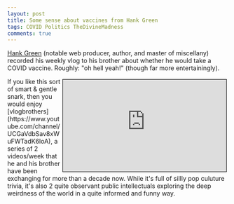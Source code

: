 ```yaml
---
layout: post
title: Some sense about vaccines from Hank Green
tags: COVID Politics TheDivineMadness
comments: true
---
```


[Hank Green](https://en.wikipedia.org/wiki/Hank_Green) (notable web producer, author, and
master of miscellany) recorded his weekly vlog to his brother about whether he would take
a COVID vaccine.  Roughly: "oh hell yeah!" (though far more entertainingly).  

<iframe width="373" height="210" src="https://www.youtube.com/embed/IxCHv7T_mao" allow="accelerometer; encrypted-media; gyroscope; picture-in-picture" allowfullscreen style="float: right; margin: 3px 3px 3px 3px; border: 1px solid #000000;"></iframe>
If you like this sort of smart &amp; gentle snark, then you would enjoy 
[vlogbrothers](https://www.youtube.com/channel/UCGaVdbSav8xWuFWTadK6loA), 
a series of 2 videos/week that he and his brother have been exchanging for more
than a decade now.  While it's full of sillly pop culuture trivia, it's also 2 quite
observant public intellectuals exploring the deep weirdness of the world in a 
quite informed and funny way.  
